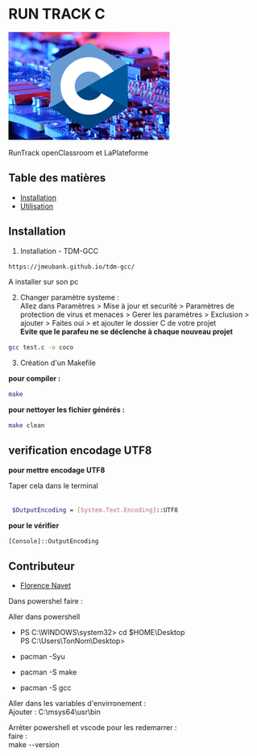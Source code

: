 # RUN TRACK C

![preview main](c_readme.png)

RunTrack openClassroom et LaPlateforme

## Table des matières

- [Installation](#installation)
- [Utilisation](#utilisation)

## Installation

1. Installation - TDM-GCC

```bash
https://jmeubank.github.io/tdm-gcc/
```

A installer sur son pc

2. Changer paramètre systeme :  
   Allez dans Paramètres > Mise à jour et securité > Paramètres de protection de virus et menaces > Gerer les paramètres > Exclusion > ajouter > Faites oui > et ajouter le dossier C de votre projet  
   **Evite que le parafeu ne se déclenche à chaque nouveau projet**

```bash
gcc test.c -o coco
```

3. Création d'un Makefile

**pour compiler :**

```bash
make
```

**pour nettoyer les fichier générés :**

```bash
make clean

```

## verification encodage UTF8

**pour mettre encodage UTF8**

Taper cela dans le terminal

```bash

 $OutputEncoding = [System.Text.Encoding]::UTF8

```

**pour le vérifier**

```bash
[Console]::OutputEncoding

```

## Contributeur

- [Florence Navet](https://github.com/florence-navet)

Dans powershel faire :

Aller dans powershell

- PS C:\WINDOWS\system32> cd $HOME\Desktop  
  PS C:\Users\TonNom\Desktop>

- pacman -Syu
- pacman -S make
- pacman -S gcc

Aller dans les variables d'envirronement :  
Ajouter : C:\msys64\usr\bin

Arrêter powershell et vscode pour les redemarrer :  
faire :  
make --version
